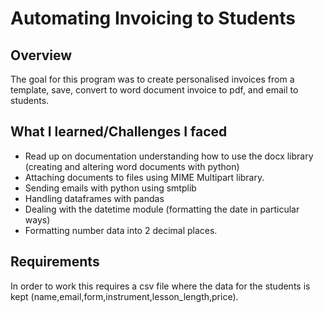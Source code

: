 # Automating Invoicing to  Students
## Overview
The goal for this program was to create personalised invoices from a template, save, convert to word document invoice to pdf, and email to students.
## What I learned/Challenges I faced
* Read up on documentation understanding how to use the docx library (creating and altering word documents with python)
* Attaching documents to files using MIME Multipart library.
* Sending emails with python using smtplib
* Handling dataframes with pandas
* Dealing with the datetime module (formatting the date in particular ways)
* Formatting number data into 2 decimal places.

## Requirements
In order to work this requires a csv file where the data for the students is kept (name,email,form,instrument,lesson_length,price).

